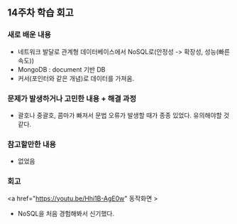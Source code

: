 ## 14주차 학습 회고
### 새로 배운 내용
- 네트워크 발달로 관계형 데이터베이스에서 NoSQL로(안정성 -> 확장성, 성능(빠른속도))
- MongoDB : document 기반 DB
- 커서(포인터와 같은 개념)로 데이터를 가져옴.



### 문제가 발생하거나 고민한 내용 + 해결 과정
- 괄호나 중괄호, 콤마가 빠져서 문법 오류가 발생할 때가 종종 있었다. 유의해야할 것 같다.

### 참고할만한 내용
- 없었음
 

### 회고
<a href="https://youtu.be/Hhi1B-AgE0w" 동작화면 > 
- NoSQL을 처음 경험해봐서 신기했다. 
